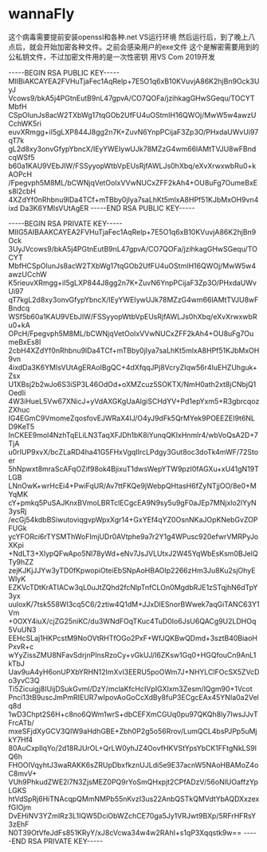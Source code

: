 # wannaFly
这个病毒需要提前安装openssl和各种.net VS运行环境
然后运行后，到了晚上八点后，就会开始加密各种文件。之前会感染用户的exe文件
这个是解密需要用到的公私钥文件，不过加密文件用的是一次性密钥
用VS Com 2019开发

-----BEGIN RSA PUBLIC KEY-----
MIIBiAKCAYEA2FVHuTjaFec1AqRelp+7E5O1q6xB10KVuvjA86K2hjBn9Ock3UyJ
Vcows9/bkA5j4PGtnEutB9nL47gpvA/CO7QOFa/jzihkagGHwSGequ/TOCYTMbfH
CSpOlunJs8acW2TXbWg17tqGOb2UfFU4uOStmIH16QWOj/MwW5w4awzUCchWK5ri
euvXRmgg+iI5gLXP844J8gg2n7K+ZuvN6YnpPCijaF3Zp3O/PHxdaUWvUi97qT7k
gL2d8xy3onvGfypYbncX/IEyYWEIywUJk78MZzG4wm66lAMtTVJU8wFBndcqWSf5
b60a1KAU9VEbJIW/FSSyyopWtbVpEUsRjfAWLJs0hXbq/eXvXrwxwbRu0+kAOPcH
/Fpegvph5M8ML/bCWNjqVetOoIxVVwNUCxZFF2kAh4+OU8uFg7OumeBxEs8l2cbH
4XZdYf0nRhbnu9lDa4TCf+mTBby0jIya7saLhKt5mlxA8HPf51KJbMxOH9vn4ixd
Da3K6YMIsVUtAgER
-----END RSA PUBLIC KEY-----

-----BEGIN RSA PRIVATE KEY-----
MIIG5AIBAAKCAYEA2FVHuTjaFec1AqRelp+7E5O1q6xB10KVuvjA86K2hjBn9Ock
3UyJVcows9/bkA5j4PGtnEutB9nL47gpvA/CO7QOFa/jzihkagGHwSGequ/TOCYT
MbfHCSpOlunJs8acW2TXbWg17tqGOb2UfFU4uOStmIH16QWOj/MwW5w4awzUCchW
K5rieuvXRmgg+iI5gLXP844J8gg2n7K+ZuvN6YnpPCijaF3Zp3O/PHxdaUWvUi97
qT7kgL2d8xy3onvGfypYbncX/IEyYWEIywUJk78MZzG4wm66lAMtTVJU8wFBndcq
WSf5b60a1KAU9VEbJIW/FSSyyopWtbVpEUsRjfAWLJs0hXbq/eXvXrwxwbRu0+kA
OPcH/Fpegvph5M8ML/bCWNjqVetOoIxVVwNUCxZFF2kAh4+OU8uFg7OumeBxEs8l
2cbH4XZdYf0nRhbnu9lDa4TCf+mTBby0jIya7saLhKt5mlxA8HPf51KJbMxOH9vn
4ixdDa3K6YMIsVUtAgERAoIBgQC+4dXfqqJPj8VcryZIqw56r4IuEHZUhguk+Zsx
U1XBsj2b2wJo6S3iSP3L46OdOd+oXMZcuz5SOKTX/NmH0ath2xt8jCNbjQ1OedIi
4W3iHueL5Vw67XNicJ+yVdAXGKgUaAlgiSCHdYV+Pd1epYxm5+R3gbrcqozZXhuc
IG4EGmC9VmomeZqosfovEJWRaX4IJ/O4yJ9dFk5QrMYek9POEEZEI9t6NLD9KeT5
InCKEE9mol4NzhTqELiLN3TaqXFJDh1bK8iYunqQKIxHnmlr4/wbVoQsA2D+7TjA
u0rIUP9xvX/bcZLaRD4ha41G5FHxVgqIIrcLPdgy3Gut8oc3doTk4mWF/72Stoer
5hNpwxt8mraScAFqOZif98ok4BjixuT1dwsWepYTW9pzI0fAGXu+xU41gN19TLGB
LNnOwK+wrHcEi4+PwiFqUR/Av7ttFKQe9jWebpQHtasH6fZyNTjjOO/8e0+MYqMK
cY+pmkq5PuSAJKnxBVmoLBRTclECgcEA9N9sy5u9gF0aJEp7MNjxlo2lYyN3ysRj
/ecGj54kdbBSiwutoviqgvpWpxXgr14+GxYEf4qYZ0OsnNKaJOpKNebGvZOPFUGk
ycYFORci6rTYSMThWoFImjUDr0AVtphe9a7r2Y1g4WPusc920efwrVMRPyJoXKpi
+NdLT3+XlypQFwApo5Nl78yWd+eNv7JsJVLUtxJ2W45YqWbEsKsm0BJelQTy9hZZ
zejKJKjJJYw3yTD0fKpwopiOteiEbSNpAoHBAOIp2266zHm3Ju8Ku2sjOhyEWlyK
EZKVcTDtKrATIACw3qL0uJtZQhd2fcNlpTnfCLOn0MgdbRJE1zSTqjhN6dTpY3yx
uuloxK/7tsk558WI3cq5C6/2ztiw4Q1dM+JJxDlESnorBWwek7aqGiTANC63Y1Vm
+0OXY4iuX/cjZG25niKC/du3WNdFOqTKuc4TuD0Io6JsU6QACg9U2LDHOq5VuUN3
EEHcSLaj1HKPcstM9NoOVtRHTfOGo2PxF+WfJQKBwQDmd+3sztB40BiaoHPxvR+c
wYyZissZMU8NFavSdrjnPInsRzoCy+vGkUJ/I6ZKsw1Gq0+HGQfouCn9AnL1kTbJ
Uav9uA4yH6onUPXbYRHN12ImXvI3EERU5poOWm7J+NHYLClFOcSX5ZVcDo3yvC3Q
Ti5Zicuigj8IUijDSukGvml/DzY/mclaKfcHcIVpIGXIxm3Zesm/lQgm90+1Vcot
Pnci13tB9uscJmPmRIEUR7wIpovAoGoCcXdBy8fuP3ECgcEAx45YNIa0a2Velq8d
1wD3Chpt2S6H+c8no6QWm1wrS+dbCEFXmCGUq0pu97QKQh8ly7IwsJJvTFrcATb/
mxeSFjdXyGCV3QIW9aHdhGBE+Zbh0P2g5o56Rrov/LumQCL4bsPJPp5uMjkY7Hf4
80AuCxpIlqYo/2d18RJUrOL+QrLW0yhJZ4OovfHKVStYpsYbCK1FFtgNkLS9lQ6h
FHOOIVqyhtJ3waRAKK6sZRUpDbxfkznUJLdi5e9E37acnW5NAoHBAMoZ4oC8mvV+
VUh9PhkudZWE2l7N3ZjsMEZ0PQ9rYoSmQHxpjt2CPfADzV/56oNlUOaffzYpLGKS
htVdSpRj6HiTNAcqpQMmNMPb55nKvzI3us22AnbQSTkQMVdtYbAQDXxzexfGIOjm
DvEHiNV3YZmIRz3L1IQW5DciObWZchCE70ga5Jy1VRJwt9BXp/5RFrHFRsY3zEhF
N0T39OtVfeJdFs851KRyY/xJ8cVcwa34w4w2RAhI+s1qP3Xqqstk9w==
-----END RSA PRIVATE KEY-----
